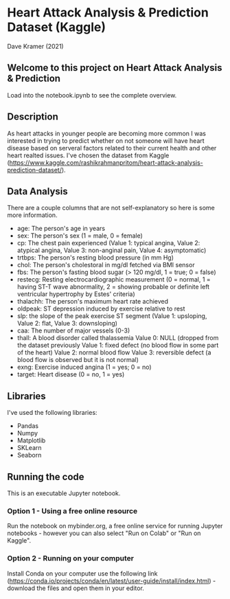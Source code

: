 # Heart Attack Analysis & Prediction Dataset (Kaggle)
Dave Kramer (2021)

## Welcome to this project on Heart Attack Analysis & Prediction
Load into the notebook.ipynb to see the complete overview.

## Description
As heart attacks in younger people are becoming more common I was interested in trying to predict whether on not someone will have heart disease based on serveral factors related to their current health and other heart realted issues.
I've chosen the dataset from Kaggle (https://www.kaggle.com/rashikrahmanpritom/heart-attack-analysis-prediction-dataset/).


## Data Analysis
There are a couple columns that are not self-explanatory so here is some more information.

  - age: The person's age in years
  - sex: The person's sex (1 = male, 0 = female)
  - cp: The chest pain experienced (Value 1: typical angina, Value 2: atypical angina, Value 3: non-anginal pain, Value 4: asymptomatic)
  - trtbps: The person's resting blood pressure (in mm Hg)
  - chol: The person's cholestoral in mg/dl fetched via BMI sensor
  - fbs: The person's fasting blood sugar (&gt; 120 mg/dl, 1 = true; 0 = false)
  - restecg: Resting electrocardiographic measurement (0 = normal, 1 = having ST-T wave abnormality, 2 = showing probable or definite left ventricular hypertrophy by Estes' criteria)
  - thalachh: The person's maximum heart rate achieved
  - oldpeak: ST depression induced by exercise relative to rest
  - slp: the slope of the peak exercise ST segment (Value 1: upsloping, Value 2: flat, Value 3: downsloping)
  - caa: The number of major vessels (0-3)
  - thall: A blood disorder called thalassemia Value 0: NULL (dropped from the dataset previously Value 1: fixed defect (no blood flow in some part of the heart) Value 2: normal blood flow Value 3: reversible defect (a blood flow is observed but it is not normal)
  - exng: Exercise induced angina (1 = yes; 0 = no)
  - target: Heart disease (0 = no, 1 = yes)

## Libraries
I've used the following libraries:

  - Pandas
  - Numpy
  - Matplotlib
  - SKLearn
  - Seaborn

## Running the code
This is an executable Jupyter notebook.

### Option 1 - Using a free online resource
Run the notebook on mybinder.org, a free online service for running Jupyter notebooks - however you can also select "Run on Colab" or "Run on Kaggle".

### Option 2 - Running on your computer
Install Conda on your computer use the following link (https://conda.io/projects/conda/en/latest/user-guide/install/index.html) - download the files and open them in your editor.
